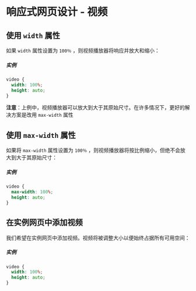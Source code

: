 # 响应式网页设计 - 视频
## 使用 `width` 属性
如果 `width` 属性设置为 `100％` ，则视频播放器将响应并放大和缩小：

##### 实例
```css
video {
  width: 100%;
  height: auto;
}
```
**注意**：上例中，视频播放器可以放大到大于其原始尺寸。在许多情况下，更好的解决方案是改用 `max-width` 属性

## 使用 `max-width` 属性
如果将 `max-width` 属性设置为 `100％` ，则视频播放器将按比例缩小，但绝不会放大到大于其原始尺寸：

##### 实例
```css
video {
  max-width: 100%;
  height: auto;
}
```

## 在实例网页中添加视频
我们希望在实例网页中添加视频。视频将被调整大小以便始终占据所有可用空间：

##### 实例
```css
video {
  width: 100%;
  height: auto;
}
```
